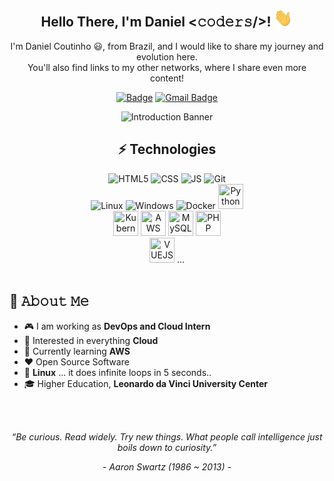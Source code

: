 <div align="center">
  
<h2> Hello There, I'm Daniel <𝚌𝚘𝚍𝚎𝚛𝚜/>! <img src="https://raw.githubusercontent.com/ABSphreak/ABSphreak/master/gifs/Hi.gif" width="30px"></h2>

I'm Daniel Coutinho 😃, from Brazil, and I would like to share my journey and evolution here.</br>
You'll also find links to my other networks, where I share even more content!

[![Badge](https://img.shields.io/static/v1?labelColor=blue&label&message=Linkedin&color=blue&style=flat-square&logo=Linkedin)](https://www.linkedin.com/in/carlos-daniel-coutinho-santos-074066269/)
[![Gmail Badge](https://img.shields.io/badge/-Gmail-c14438?style=flat-square&logo=Gmail&logoColor=white&link=coutinhodevcloud.tech@gmail.com)](coutinhodevcloud.tech@gmail.com)

<img src="https://github.com/user-attachments/assets/e7c4d76f-3249-4f98-b96f-db89254a5a9a" alt="Introduction Banner" style="text-align: center; "/>

</br>

## ⚡ Technologies

<div align="center">
<img src="https://img.icons8.com/color/48/000000/html-5--v1.png" alt="HTML5" title="HTML5" width="40" height="40"/>
<img src="https://img.icons8.com/color/48/000000/css3.png" alt="CSS" title="CSS" width="40" height="40"/>
<img src="https://img.icons8.com/color/50/000000/javascript.png" alt="JS" title="JavaScript" width="40" height="40"/>
<img src="https://img.icons8.com/color/48/000000/git.png" alt="Git" title="Git" width="40" height="40"/>
  
</br>
<img src="https://img.icons8.com/color/48/4a90e2/linux.png" alt="Linux" title="Linux" width="40" height="40"/>
<img src="https://img.icons8.com/color/48/4a90e2/windows-10.png" alt="Windows" title="Windows" width="40" height="40"/>
<img src="https://img.icons8.com/color/48/4a90e2/docker.png" alt="Docker" title="Docker" width="40" height="40"/>
<img src="https://img.icons8.com/?size=100&id=13441&format=png&color=000000" title="Python" width="40" height="40"/>

</br>
<img src="https://img.icons8.com/?size=100&id=cvzmaEA4kC0o&format=png&color=000000" title="Kubernetes" width="40" height="40"/>
<img src="https://img.icons8.com/?size=100&id=33039&format=png&color=000000" title="AWS" width="40" height="40"/>
<img src="https://img.icons8.com/?size=100&id=qGUfLiYi1bRN&format=png&color=000000" title="MySQL" width="40" height="40"/>
<img src="https://img.icons8.com/?size=100&id=pKaVdzbCJGgA&format=png&color=000000" title="PHP" width="40" height="40"/>

</br>
<img src="https://img.icons8.com/?size=100&id=EoRYuY9CMBZV&format=png&color=000000" title="VUEJS" width="40" height="40"/>
...
  
</div>
  
<div align="right">

</div> 
</div>
</br>

## :book: 𝙰𝚋𝚘𝚞𝚝 𝙼𝚎

-   :video_game: I am working as **DevOps and Cloud Intern**
-   :monocle_face: Interested in everything **Cloud**
-   :seedling: Currently learning **AWS**
-   :heart: Open Source Software
-   :penguin: **Linux** ... it does infinite loops in 5 seconds..
-   🎓 Higher Education, **Leonardo da Vinci University Center**

</br>
</br>

<p align="center"><i>“Be curious. Read widely. Try new things. What people call intelligence just boils down to curiosity.”</i></p>
<p align="center"><i>- Aaron Swartz (1986 ~ 2013) -</i></p>
